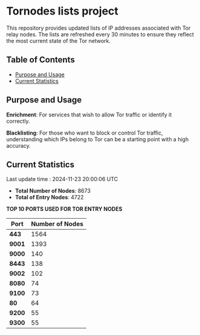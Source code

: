 # Tornodes lists project

This repository provides updated lists of IP addresses associated with Tor relay nodes. The lists are refreshed every 30 minutes to ensure they reflect the most current state of the Tor network.

## Table of Contents

- [Purpose and Usage](#purpose-and-usage)
- [Current Statistics](#current-statistics)


## Purpose and Usage

**Enrichment**: For services that wish to allow Tor traffic or identify it correctly.

**Blacklisting**: For those who want to block or control Tor traffic, understanding which IPs belong to Tor can be a starting point with a high accuracy.

## Current Statistics

Last update time : 2024-11-23 20:00:06 UTC

- **Total Number of Nodes**: 8673
- **Total of Entry Nodes**: 4722

**TOP 10 PORTS USED FOR TOR ENTRY NODES**

| **Port** | **Number of Nodes** |
|------|-----------------|
| **443**   | 1564  |
| **9001**   | 1393  |
| **9000**   | 140  |
| **8443**   | 138  |
| **9002**   | 102  |
| **8080**   | 74  |
| **9100**   | 73  |
| **80**   | 64  |
| **9200**   | 55  |
| **9300**   | 55  |

